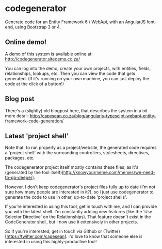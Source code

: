 # codegenerator
Generate code for an Entity Framework 6 / WebApi, with an AngularJS font-end, using Bootstrap 3 or 4.

## Online demo!
A demo of this system is available online at: http://codegenerator.sitedemo.co.za/

You can log into the demo, create your own projects, with entities, fields, relationships, lookups, etc. Then you can view the code that gets generated. (If it's running on your own machine, you can just deploy the code at the click of a button!)

## Blog post
There's a (slightly) old blogpost here, that describes the system in a bit more detail:
http://capesean.co.za/blog/angularjs-typescipt-webapi-entity-framework-code-generation/

## Latest 'project shell'
Note that, to run properly as a project/website, the generated code requires a 'project shell' with the surrounding controllers, stylesheets, directives, packages, etc. 

The codegenerator project itself mostly contains these files, as it's (generated by the tool itself)[http://knowyourmeme.com/memes/we-need-to-go-deeper]. 

However, I don't keep codegenerator's project files fully up to date (I'm not sure how many people are interested in it?), so I just use codegenerator to generate the code to use in other, up-to-date 'project shells'. 

If you're interested in using this tool, get in touch with me, and I can provide you with the latest shell. I'm constantly adding new features (like the 'Use Selector Directive' on the Relationships). That feature doesn't exist in the CodeGenerator shell, but I now use it extensively in other projects.

So if you're interested, get in touch via Github or (Twitter)[https://twitter.com/capesean]. I'd love to know that someone else is interested in using this highly-productive tool!

